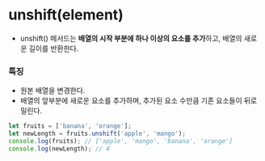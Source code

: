 unshift(element)
===
- unshift() 메서드는 **배열의 시작 부분에 하나 이상의 요소를 추가**하고, 배열의 새로운 길이를 반환한다.

### 특징
- 원본 배열을 변경한다.
- 배열의 앞부분에 새로운 요소를 추가하며, 추가된 요소 수만큼 기존 요소들이 뒤로 밀린다.

```js
let fruits = ['banana', 'orange'];
let newLength = fruits.unshift('apple', 'mango');
console.log(fruits); // ['apple', 'mango', 'banana', 'orange']
console.log(newLength); // 4
```